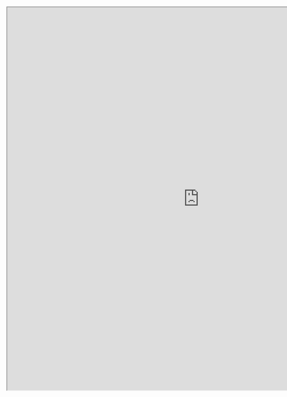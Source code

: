 #
<iframe id="indexifybot" src="https://indexify.cortexclick.com/chat/vRAnKfS" width="1000" height="1000"></iframe> <script referrerpolicy="no-referrer" crossorigin="anonymous" integrity="sha512-+bpyZqiNr/4QlUd6YnrAeLXzgooA1HKN5yUagHgPSMACPZgj8bkpCyZezPtDy5XbviRm4w8Z1RhfuWyoWaeCyg==" src="https://cdnjs.cloudflare.com/ajax/libs/iframe-resizer/4.3.9/iframeResizer.min.js"></script> <script>
                            iFrameResize({}, '#indexifybot')
                        </script>